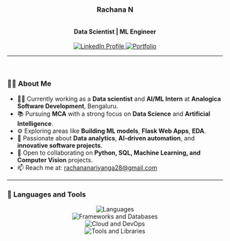 <div align="center">
  <h3>Rachana N</h3>
  <br>
  <b>Data Scientist | ML Engineer</b>
  <br>
  <br>
  <a href="https://www.linkedin.com/in/rachana-n-987520270/" target="_blank">
    <img src="https://img.shields.io/badge/LinkedIn-Rachana%20N-blue?style=for-the-badge&logo=linkedin" alt="LinkedIn Profile"/>
  </a>
  <a href="https://rachana212.github.io/Portfolio/" target="_blank">
    <img src="https://img.shields.io/badge/Portfolio-Rachana%20N-purple?style=for-the-badge&logo=Portfolio" alt="Portfolio"/>
  </a>
</div>

---

<br>

### 🙋‍♀️ About Me

- 🧑‍💻 Currently working as a **Data scientist** and **AI/ML Intern** at **Analogica Software Development**, Bengaluru.
- 📚 Pursuing **MCA** with a strong focus on **Data Science** and **Artificial Intelligence**.
- ⚙️ Exploring areas like **Building ML models**, **Flask Web Apps**, **EDA**.
- 🧠 Passionate about **Data analytics**, **AI-driven automation**, and **innovative software projects**.
- 🤝 Open to collaborating on **Python, SQL, Machine Learning, and Computer Vision** projects.
- 📫 Reach me at: [rachananariyanga28@gmail.com](mailto:rachananariyanga28@gmail.com)

---

### 🚀 Languages and Tools

<p align="center">
  <img src="https://skillicons.dev/icons?i=py,java,js,html,css" alt="Languages"/>
  <br>
  <img src="https://skillicons.dev/icons?i=mysql,sqlite,flask,django,fastapi" alt="Frameworks and Databases"/>
  <br>
  <img src="https://skillicons.dev/icons?i=aws,azure,gcp,docker,kubernetes,netlify,vercel" alt="Cloud and DevOps"/>
  <br>
  <img src="https://skillicons.dev/icons?i=git,github,vscode,jupyter,tensorflow,numpy,pandas,matplotlib,sklearn" alt="Tools and Libraries"/>
</p>
